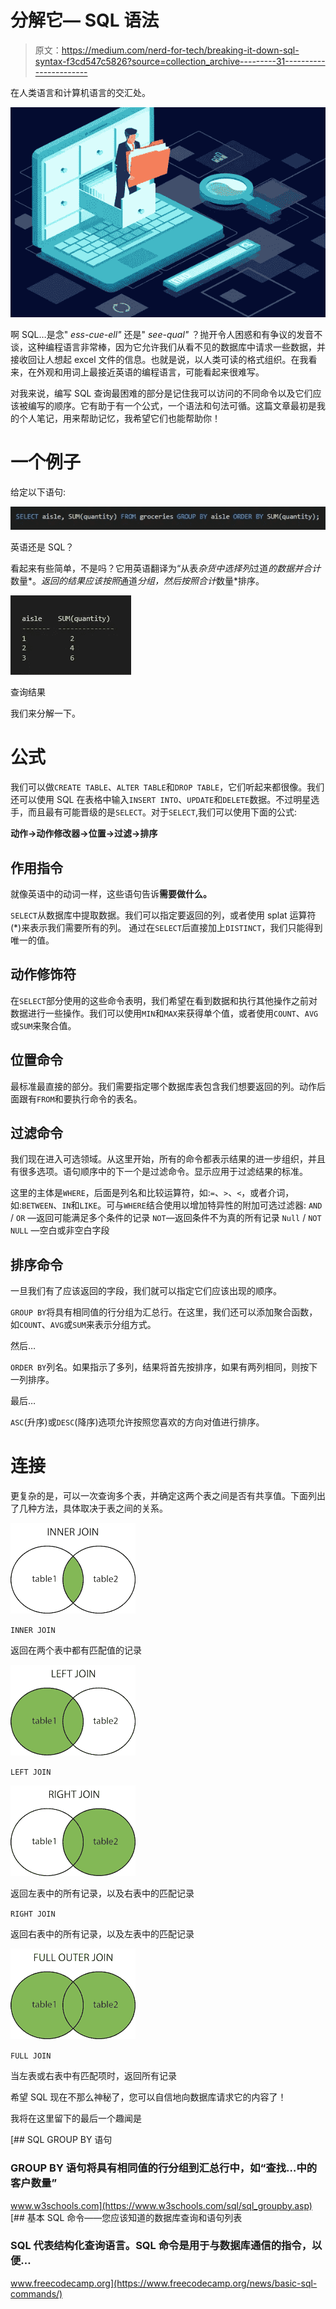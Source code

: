 # 分解它— SQL 语法

> 原文：<https://medium.com/nerd-for-tech/breaking-it-down-sql-syntax-f3cd547c5826?source=collection_archive---------31----------------------->

在人类语言和计算机语言的交汇处。

![](img/b14e65e29ed18da9046bb3d2a096846e.png)

啊 SQL…是念" *ess-cue-ell"* 还是" *see-qual"* ？抛开令人困惑和有争议的发音不谈，这种编程语言非常棒，因为它允许我们从看不见的数据库中请求一些数据，并接收回让人想起 excel 文件的信息。也就是说，以人类可读的格式组织。在我看来，在外观和用词上最接近英语的编程语言，可能看起来很难写。

对我来说，编写 SQL 查询最困难的部分是记住我可以访问的不同命令以及它们应该被编写的顺序。它有助于有一个公式，一个语法和句法可循。这篇文章最初是我的个人笔记，用来帮助记忆，我希望它们也能帮助你！

# 一个例子

给定以下语句:

![](img/0e527935b9fd9b115652ab597d548cdf.png)

英语还是 SQL？

看起来有些简单，不是吗？它用英语翻译为“从表*杂货中选择列*过道*的数据并合计*数量*。*返回的结果应该按照*通道*分组，然后按照合计*数量*排序。

![](img/2d8eb9e1ce2895d126d37ae3e2632e8a.png)

查询结果

我们来分解一下。

# 公式

我们可以做`CREATE TABLE`、`ALTER TABLE`和`DROP TABLE`，它们听起来都很像。我们还可以使用 SQL 在表格中输入`INSERT INTO`、`UPDATE`和`DELETE`数据。不过明星选手，而且最有可能晋级的是`SELECT`。对于`SELECT`,我们可以使用下面的公式:

**动作→动作修改器→位置→过滤→排序**

## 作用指令

就像英语中的动词一样，这些语句告诉**需要做什么。**

`SELECT`从数据库中提取数据。我们可以指定要返回的列，或者使用 splat 运算符(*)来表示我们需要所有的列。
通过在`SELECT`后直接加上`DISTINCT`，我们只能得到唯一的值。

## 动作修饰符

在`SELECT`部分使用的这些命令表明，我们希望在看到数据和执行其他操作之前对数据进行一些操作。我们可以使用`MIN`和`MAX`来获得单个值，或者使用`COUNT`、`AVG`或`SUM`来聚合值。

## 位置命令

最标准最直接的部分。我们需要指定哪个数据库表包含我们想要返回的列。动作后面跟有`FROM`和要执行命令的表名。

## 过滤命令

我们现在进入可选领域。从这里开始，所有的命令都表示结果的进一步组织，并且有很多选项。语句顺序中的下一个是过滤命令。显示应用于过滤结果的标准。

这里的主体是`WHERE`，后面是列名和比较运算符，如:`=`、`>`、`<`，或者介词，如:`BETWEEN`、`IN`和`LIKE`。可与`WHERE`结合使用以增加特异性的附加可选过滤器:
`AND` / `OR` —返回可能满足多个条件的记录
`NOT`—返回条件不为真的所有记录
`Null` / `NOT NULL` —空白或非空白字段

## 排序命令

一旦我们有了应该返回的字段，我们就可以指定它们应该出现的顺序。

`GROUP BY`将具有相同值的行分组为汇总行。在这里，我们还可以添加聚合函数，如`COUNT`、`AVG`或`SUM`来表示分组方式。

然后…

`ORDER BY`列名。如果指示了多列，结果将首先按排序，如果有两列相同，则按下一列排序。

最后…

`ASC`(升序)或`DESC`(降序)选项允许按照您喜欢的方向对值进行排序。

# 连接

更复杂的是，可以一次查询多个表，并确定这两个表之间是否有共享值。下面列出了几种方法，具体取决于表之间的关系。

![](img/a17a6e8f4774f12ea6b0b839b17b6656.png)

`INNER JOIN`

返回在两个表中都有匹配值的记录

![](img/ce64b9af4dfef2b663d388aa8b26705b.png)

`LEFT JOIN`

![](img/c66fd1e7d9715b0a9ba250f3e396a4d8.png)

返回左表中的所有记录，以及右表中的匹配记录

`RIGHT JOIN`

返回右表中的所有记录，以及左表中的匹配记录

![](img/1917c7d73843fe98a9aaf5abf6bdac95.png)

`FULL JOIN`

当左表或右表中有匹配项时，返回所有记录

希望 SQL 现在不那么神秘了，您可以自信地向数据库请求它的内容了！

我将在这里留下的最后一个趣闻是

[](https://www.w3schools.com/sql/sql_groupby.asp) [## SQL GROUP BY 语句

### GROUP BY 语句将具有相同值的行分组到汇总行中，如“查找…中的客户数量”

www.w3schools.com](https://www.w3schools.com/sql/sql_groupby.asp) [](https://www.freecodecamp.org/news/basic-sql-commands/) [## 基本 SQL 命令——您应该知道的数据库查询和语句列表

### SQL 代表结构化查询语言。SQL 命令是用于与数据库通信的指令，以便…

www.freecodecamp.org](https://www.freecodecamp.org/news/basic-sql-commands/)
